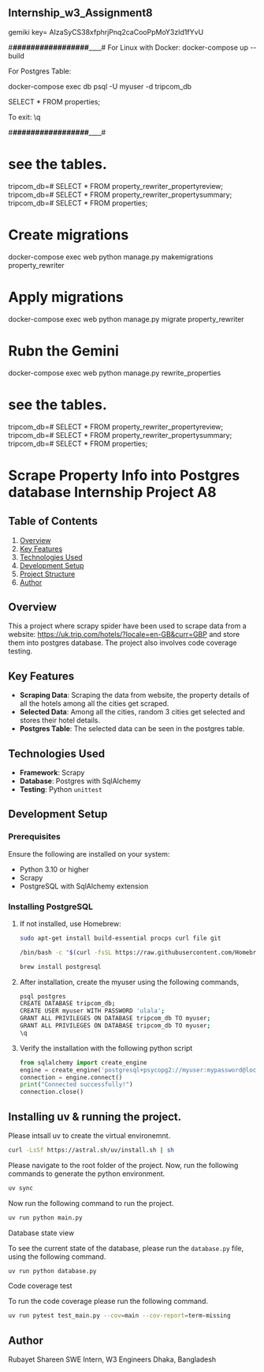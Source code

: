 
## Internship_w3_Assignment8




gemiki key= AIzaSyCS38xfphrjPnq2caCooPpMoY3zId1fYvU


#_________#################_____________#
For Linux with Docker:
docker-compose up --build

For Postgres Table:

docker-compose exec db psql -U myuser -d tripcom_db


SELECT * FROM properties;

To exit: \q

#_________#################_____________#

# see the tables.
tripcom_db=# SELECT * FROM property_rewriter_propertyreview; 
tripcom_db=# SELECT * FROM property_rewriter_propertysummary; 
tripcom_db=# SELECT * FROM properties; 




# Create migrations
docker-compose exec web python manage.py makemigrations property_rewriter

# Apply migrations
docker-compose exec web python manage.py migrate property_rewriter

# Rubn the  Gemini
docker-compose exec web python manage.py rewrite_properties

# see the tables.
tripcom_db=# SELECT * FROM property_rewriter_propertyreview; 
tripcom_db=# SELECT * FROM property_rewriter_propertysummary; 
tripcom_db=# SELECT * FROM properties; 



# Scrape Property Info into Postgres database Internship Project A8

## Table of Contents 
1. [Overview](#overview) 
2. [Key Features](#key-features) 
3.  [Technologies Used](#technologies-used) 
5. [Development Setup](#development-setup) 
6. [Project Structure](#project-structure) 
7. [Author](#author)


## Overview
This a project where scrapy spider have been used to scrape data from a website: https://uk.trip.com/hotels/?locale=en-GB&curr=GBP and store them into postgres database. The project also involves code coverage testing.

## Key Features 
- **Scraping Data**: Scraping the data from website, the property details of all the hotels among all the cities  get scraped.
- **Selected Data**: Among all the cities, random 3 cities get selected and stores their hotel details.
 - **Postgres Table**: The selected data can be seen in the postgres table.


## Technologies Used

- **Framework**: Scrapy
- **Database**: Postgres with SqlAlchemy
- **Testing**: Python `unittest` 


## Development Setup

### Prerequisites

Ensure the following are installed on your system:

- Python 3.10 or higher
- Scrapy
- PostgreSQL with SqlAlchemy extension 


### Installing PostgreSQL
1. If not installed, use Homebrew:
    ```bash
    sudo apt-get install build-essential procps curl file git

    /bin/bash -c "$(curl -fsSL https://raw.githubusercontent.com/Homebrew/install/HEAD/install.sh)"
    
    brew install postgresql
    ```

2. After installation, create the myuser using the following commands,
    ```bash
    psql postgres
    CREATE DATABASE tripcom_db;
    CREATE USER myuser WITH PASSWORD 'ulala';
    GRANT ALL PRIVILEGES ON DATABASE tripcom_db TO myuser;
    GRANT ALL PRIVILEGES ON DATABASE tripcom_db TO myuser;
    \q
    ```
3. Verify the installation with the following python script
    ```python 
    from sqlalchemy import create_engine
    engine = create_engine('postgresql+psycopg2://myuser:mypassword@localhost:5432/tripcom_db')
    connection = engine.connect()
    print("Connected successfully!")
    connection.close()
    ```
## Installing uv & running the project.
Please intsall uv to create the virtual environemnt.

```bash    
curl -LsSf https://astral.sh/uv/install.sh | sh
```

Please navigate to the root folder of the project. Now, run the following commands to generate the python environment.
```bash
uv sync
```

Now run the following command to run the project.

```bash
uv run python main.py
```

Database state view

To see the current state of the database, please run the `database.py`  file, using the following command.

```bash 
uv run python database.py
```

Code coverage test

To run the code coverage please run the following command.
```bash
uv run pytest test_main.py --cov=main --cov-report=term-missing
```

## Author

Rubayet Shareen
SWE Intern, W3 Engineers
Dhaka, Bangladesh
